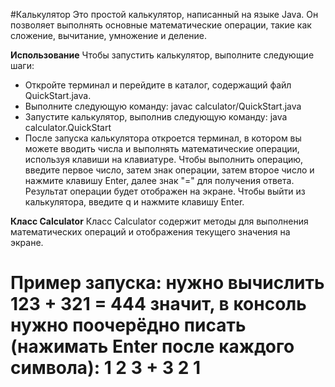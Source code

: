 #Калькулятор
Это простой калькулятор, написанный на языке Java. Он позволяет выполнять основные математические операции, такие как сложение, вычитание, умножение и деление.

**Использование**
Чтобы запустить калькулятор, выполните следующие шаги:

- Откройте терминал и перейдите в каталог, содержащий файл QuickStart.java.
- Выполните следующую команду: javac calculator/QuickStart.java
- Запустите калькулятор, выполнив следующую команду: java calculator.QuickStart
- После запуска калькулятора откроется терминал, в котором вы можете вводить числа и выполнять математические операции, используя клавиши на клавиатуре. Чтобы выполнить операцию, введите первое число, затем знак операции, затем второе число и нажмите клавишу Enter, далее знак "=" для получения ответа. Результат операции будет отображен на экране. Чтобы выйти из калькулятора, введите q и нажмите клавишу Enter.

**Класс Calculator** 
Класс Calculator содержит методы для выполнения математических операций и отображения текущего значения на экране.

Пример запуска:
нужно вычислить 123 + 321 = 444
значит, в консоль нужно поочерёдно писать (нажимать Enter после каждого символа):
1
2
3
+
3
2
1
=
